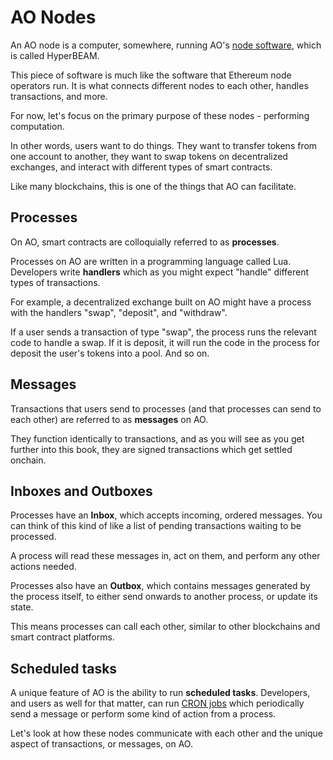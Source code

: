 # AO Nodes

An AO node is a computer, somewhere, running AO's [node
software](https://hyperbeam.arweave.net), which is
called HyperBEAM.

This piece of software is much like the software that Ethereum node operators run. It is
what connects different nodes to each other, handles transactions, and more. 

For now, let's focus on the primary purpose of these nodes - performing
computation. 

In other words, users want to do things. They want to transfer tokens from one account to another, they want to swap
tokens on decentralized exchanges, and interact with different types of smart contracts. 

Like many blockchains, this is one of the things that AO can facilitate.

## Processes

On AO, smart contracts are colloquially referred to as **processes**. 

Processes on AO are written in a programming language called Lua. Developers
write **handlers** which as you might expect "handle" different types of
transactions. 

For example, a decentralized exchange built on AO might have a process with the handlers "swap", "deposit", and "withdraw".

If a user sends a transaction of type "swap", the process runs the relevant code
to handle a swap. If it is deposit, it will run the code in the process for deposit the user's tokens into a pool. And so on.


## Messages

Transactions that users send to processes (and that processes can send to each
other) are referred to as **messages** on AO. 

They function identically to transactions, and as you will see as you get
further into this book, they are signed transactions which get settled onchain. 

## Inboxes and Outboxes

Processes have an **Inbox**, which accepts incoming, ordered messages. You can
think of this kind of like a list of pending transactions waiting to be
processed. 

A process will read these messages in, act on them, and perform any
other actions needed.

Processes also have an **Outbox**, which contains messages generated by the
process itself, to either send onwards to another process, or update its state.

This means processes can call each other, similar to other blockchains and smart
contract platforms. 

## Scheduled tasks

A unique feature of AO is the ability to run **scheduled tasks**. Developers,
and users as well for that matter, can run [CRON jobs](https://en.wikipedia.org/wiki/Cron)
which periodically send a message or perform some kind of action from a process.

Let's look at how these nodes communicate with each other and the unique aspect
of transactions, or messages, on AO.
